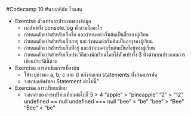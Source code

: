 #Codecamp 10
#นายภคินัย   ไวแสน
* Exercise ตัวแปรและประเภทของข้อมูล
    * ผลลัพธ์ทั้ง console.log ทั้งสามคืออะไร
    * กำหนดตัวแปรสำหรับเก็บชื่อ และกำหนดค่าเริ่มต้นเป็นชื่อของผู้เรียน
    * กำหนดตัวแปรสำหรับเก็บอายุ และกำหนดค่าเริ่มต้นเป็นอายุของผู้เรียน
    * กำหนดตัวแปรสำหรับเก็บที่อยู่ และกำหนดค่าเริ่มต้นเป็นที่อยู่ของผู้เรียน
    * กำหนดตัวแปรสำหรับเก็บประวัติของนักเรียนโดยใช้ตัวแปรทั้ง 3 ตัวด้านบนประกอบการเขียนประวัตินี้ด้วย
* Exercise การดำเนินการเบื้องต้น
    * ให้ระบุค่าของ a, b, c และ d หลังจากจบ statements ทั้งสามบรรทัด
    * จงหาผลลัพธ์ของ Statement ต่อไปนี้"
* Exercise การเปรียบเทียบ
    * จงหาค่าของการเปรียบเทียบต่อไปนี้
        5 > 4
        “apple” > “pineapple”
        “2” > “12”
        undefined == null
        undefined === null
        “bee” < “be”
        “bee” > “Bee”
        “Bee” < “be”

